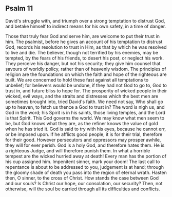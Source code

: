 ## Psalm 11

David's struggle with, and triumph over a strong temptation to distrust God, and betake himself to indirect means for his own safety, in a time of danger.

Those that truly fear God and serve him, are welcome to put their trust in him. The psalmist, before he gives an account of his temptation to distrust God, records his resolution to trust in Him, as that by which he was resolved to live and die. The believer, though not terrified by his enemies, may be tempted, by the fears of his friends, to desert his post, or neglect his work. They perceive his danger, but not his security; they give him counsel that savours of worldly policy, rather than of heavenly wisdom. The principles of religion are the foundations on which the faith and hope of the righteous are built. We are concerned to hold these fast against all temptations to unbelief; for believers would be undone, if they had not God to go to, God to trust in, and future bliss to hope for. The prosperity of wicked people in their wicked, evil ways, and the straits and distresses which the best men are sometimes brought into, tried David's faith. We need not say, Who shall go up to heaven, to fetch us thence a God to trust in? The word is nigh us, and God in the word; his Spirit is in his saints, those living temples, and the Lord is that Spirit. This God governs the world. We may know what men seem to be, but God knows what they are, as the refiner knows the value of gold when he has tried it. God is said to try with his eyes, because he cannot err, or be imposed upon. If he afflicts good people, it is for their trial, therefore for their good. However persecutors and oppressors may prosper awhile, they will for ever perish. God is a holy God, and therefore hates them. He is a righteous Judge, and will therefore punish them. In what a horrible tempest are the wicked hurried away at death! Every man has the portion of his cup assigned him. Impenitent sinner, mark your doom! The last call to repentance is about to be addressed to you, judgement is at hand; through the gloomy shade of death you pass into the region of eternal wrath. Hasten then, O sinner, to the cross of Christ. How stands the case between God and our souls? Is Christ our hope, our consolation, our security? Then, not otherwise, will the soul be carried through all its difficulties and conflicts.

